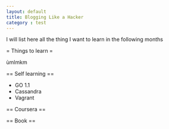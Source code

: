 ```yaml
---
layout: default
title: Blogging Like a Hacker
category : test
---
```

I will list here all the thing I want to learn in the following months


= Things to learn =


ùmlmkm

== Self learning ==

* GO 1.1
* Cassandra
* Vagrant


== Coursera ==

== Book ==


